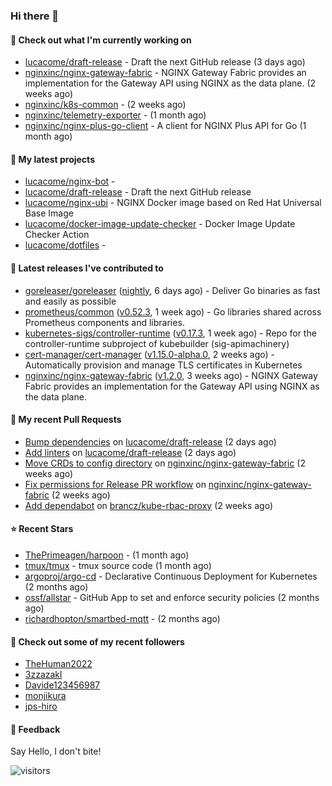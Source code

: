 ### Hi there 👋

#### 👷 Check out what I'm currently working on

- [lucacome/draft-release](https://github.com/lucacome/draft-release) - Draft the next GitHub release (3 days ago)
- [nginxinc/nginx-gateway-fabric](https://github.com/nginxinc/nginx-gateway-fabric) - NGINX Gateway Fabric provides an implementation for the Gateway API using NGINX as the data plane. (2 weeks ago)
- [nginxinc/k8s-common](https://github.com/nginxinc/k8s-common) -  (2 weeks ago)
- [nginxinc/telemetry-exporter](https://github.com/nginxinc/telemetry-exporter) -  (1 month ago)
- [nginxinc/nginx-plus-go-client](https://github.com/nginxinc/nginx-plus-go-client) - A client for NGINX Plus API for Go (1 month ago)

#### 🌱 My latest projects

- [lucacome/nginx-bot](https://github.com/lucacome/nginx-bot) - 
- [lucacome/draft-release](https://github.com/lucacome/draft-release) - Draft the next GitHub release
- [lucacome/nginx-ubi](https://github.com/lucacome/nginx-ubi) - NGINX Docker image based on Red Hat Universal Base Image
- [lucacome/docker-image-update-checker](https://github.com/lucacome/docker-image-update-checker) - Docker Image Update Checker Action
- [lucacome/dotfiles](https://github.com/lucacome/dotfiles) - 

#### 🔭 Latest releases I've contributed to

- [goreleaser/goreleaser](https://github.com/goreleaser/goreleaser) ([nightly](https://github.com/goreleaser/goreleaser/releases/tag/nightly), 6 days ago) - Deliver Go binaries as fast and easily as possible
- [prometheus/common](https://github.com/prometheus/common) ([v0.52.3](https://github.com/prometheus/common/releases/tag/v0.52.3), 1 week ago) - Go libraries shared across Prometheus components and libraries.
- [kubernetes-sigs/controller-runtime](https://github.com/kubernetes-sigs/controller-runtime) ([v0.17.3](https://github.com/kubernetes-sigs/controller-runtime/releases/tag/v0.17.3), 1 week ago) - Repo for the controller-runtime subproject of kubebuilder (sig-apimachinery)
- [cert-manager/cert-manager](https://github.com/cert-manager/cert-manager) ([v1.15.0-alpha.0](https://github.com/cert-manager/cert-manager/releases/tag/v1.15.0-alpha.0), 2 weeks ago) - Automatically provision and manage TLS certificates in Kubernetes
- [nginxinc/nginx-gateway-fabric](https://github.com/nginxinc/nginx-gateway-fabric) ([v1.2.0](https://github.com/nginxinc/nginx-gateway-fabric/releases/tag/v1.2.0), 3 weeks ago) - NGINX Gateway Fabric provides an implementation for the Gateway API using NGINX as the data plane.

#### 🔨 My recent Pull Requests

- [Bump dependencies](https://github.com/lucacome/draft-release/pull/298) on [lucacome/draft-release](https://github.com/lucacome/draft-release) (2 days ago)
- [Add linters](https://github.com/lucacome/draft-release/pull/297) on [lucacome/draft-release](https://github.com/lucacome/draft-release) (2 days ago)
- [Move CRDs to config directory](https://github.com/nginxinc/nginx-gateway-fabric/pull/1798) on [nginxinc/nginx-gateway-fabric](https://github.com/nginxinc/nginx-gateway-fabric) (2 weeks ago)
- [Fix permissions for Release PR workflow](https://github.com/nginxinc/nginx-gateway-fabric/pull/1797) on [nginxinc/nginx-gateway-fabric](https://github.com/nginxinc/nginx-gateway-fabric) (2 weeks ago)
- [Add dependabot](https://github.com/brancz/kube-rbac-proxy/pull/288) on [brancz/kube-rbac-proxy](https://github.com/brancz/kube-rbac-proxy) (2 weeks ago)

#### ⭐ Recent Stars

- [ThePrimeagen/harpoon](https://github.com/ThePrimeagen/harpoon) -  (1 month ago)
- [tmux/tmux](https://github.com/tmux/tmux) - tmux source code (1 month ago)
- [argoproj/argo-cd](https://github.com/argoproj/argo-cd) - Declarative Continuous Deployment for Kubernetes (2 months ago)
- [ossf/allstar](https://github.com/ossf/allstar) - GitHub App to set and enforce security policies (2 months ago)
- [richardhopton/smartbed-mqtt](https://github.com/richardhopton/smartbed-mqtt) -  (2 months ago)

#### 👯 Check out some of my recent followers

- [TheHuman2022](https://github.com/TheHuman2022)
- [3zzazakl](https://github.com/3zzazakl)
- [Davide123456987](https://github.com/Davide123456987)
- [monjikura](https://github.com/monjikura)
- [jps-hiro](https://github.com/jps-hiro)

#### 💬 Feedback

Say Hello, I don't bite!

![visitors](https://visitor-badge.laobi.icu/badge?page_id=lucacome.visitor-badge)
#
